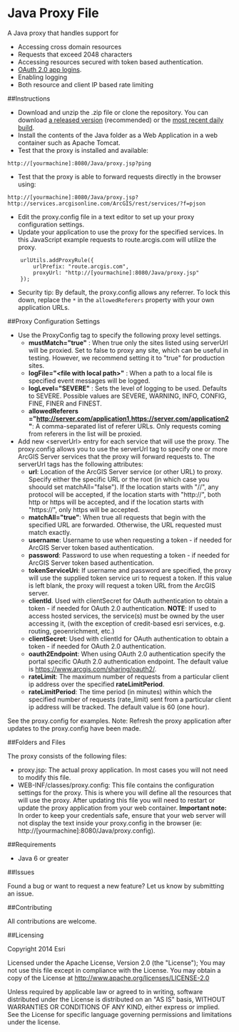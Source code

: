 Java Proxy File
===============

A Java proxy that handles support for
* Accessing cross domain resources
* Requests that exceed 2048 characters
* Accessing resources secured with token based authentication.
* [OAuth 2.0 app logins](https://developers.arcgis.com/en/authentication).
* Enabling logging
* Both resource and client IP based rate limiting

##Instructions

* Download and unzip the .zip file or clone the repository. You can download [a released version](https://github.com/Esri/resource-proxy/releases) (recommended) or the [most recent daily build](https://github.com/Esri/resource-proxy/archive/master.zip).
* Install the contents of the Java folder as a Web Application in a web container such as Apache Tomcat.
* Test that the proxy is installed and available:
```
http://[yourmachine]:8080/Java/proxy.jsp?ping
```
* Test that the proxy is able to forward requests directly in the browser using:
```
http://[yourmachine]:8080/Java/proxy.jsp?http://services.arcgisonline.com/ArcGIS/rest/services/?f=pjson
```
* Edit the proxy.config file in a text editor to set up your proxy configuration settings.
* Update your application to use the proxy for the specified services. In this JavaScript example requests to route.arcgis.com will utilize the proxy.

```
    urlUtils.addProxyRule({
        urlPrefix: "route.arcgis.com",
        proxyUrl: "http://[yourmachine]:8080/Java/proxy.jsp"
    });
```
* Security tip: By default, the proxy.config allows any referrer. To lock this down, replace the  ```*``` in the ```allowedReferers``` property with your own application URLs.

##Proxy Configuration Settings

* Use the ProxyConfig tag to specify the following proxy level settings.
    * **mustMatch="true"** : When true only the sites listed using serverUrl will be proxied. Set to false to proxy any site, which can be useful in testing. However, we recommend setting it to "true" for production sites.
    * **logFile="\<file with local path\>"** : When a path to a local file is specified event messages will be logged.
    * **logLevel="SEVERE"** : Sets the level of logging to be used.  Defaults to SEVERE. Possible values are SEVERE, WARNING, INFO, CONFIG, FINE, FINER and FINEST.
    * **allowedReferers ="http://server.com/application1,https://server.com/application2"**: A comma-separated list of referer URLs. Only requests coming from referers in the list will be proxied.
* Add new \<serverUrl\> entry for each service that will use the proxy. The proxy.config allows you to use the serverUrl tag to specify one or more ArcGIS Server services that the proxy will forward requests to. The serverUrl tags has the following attributes:
    * **url**: Location of the ArcGIS Server service (or other URL) to proxy. Specify either the specific URL or the root (in which case you shoould set matchAll="false"). If the location starts with "//", any protocol will be accepted, if the location starts with "http://", both http or https will be accepted, and if the location starts with "https://", only https will be accepted.
    * **matchAll="true"**: When true all requests that begin with the specified URL are forwarded. Otherwise, the URL requested must match exactly.
    * **username**: Username to use when requesting a token - if needed for ArcGIS Server token based authentication.
    * **password**: Password to use when requesting a token - if needed for ArcGIS Server token based authentication.
    * **tokenServiceUri**: If username and password are specified, the proxy will use the supplied token service uri to request a token.  If this value is left blank, the proxy will request a token URL from the ArcGIS server.
    * **clientId**.  Used with clientSecret for OAuth authentication to obtain a token - if needed for OAuth 2.0 authentication. **NOTE**: If used to access hosted services, the service(s) must be owned by the user accessing it, (with the exception of credit-based esri services, e.g. routing, geoenrichment, etc.)
    * **clientSecret**: Used with clientId for OAuth authentication to obtain a token - if needed for OAuth 2.0 authentication.
    * **oauth2Endpoint**: When using OAuth 2.0 authentication specify the portal specific OAuth 2.0 authentication endpoint. The default value is https://www.arcgis.com/sharing/oauth2/.
    * **rateLimit**: The maximum number of requests from a particular client ip address over the specified **rateLimitPeriod**.
    * **rateLimitPeriod**: The time period (in minutes) within which the specified number of requests (rate_limit) sent from a particular client ip address will be tracked. The default value is 60 (one hour).

See the proxy.config for examples. Note: Refresh the proxy application after updates to the proxy.config have been made.

##Folders and Files

The proxy consists of the following files:
* proxy.jsp: The actual proxy application. In most cases you will not need to modify this file.
* WEB-INF/classes/proxy.config: This file contains the configuration settings for the proxy. This is where you will define all the resources that will use the proxy. After updating this file you will need to restart or update the proxy application from your web container. **Important note:** In order to keep your credentials safe, ensure that your web server will not display the text inside your proxy.config in the browser (ie: http://[yourmachine]:8080/Java/proxy.config).

##Requirements

* Java 6 or greater

##Issues

Found a bug or want to request a new feature? Let us know by submitting an issue.

##Contributing

All contributions are welcome.

##Licensing

Copyright 2014 Esri

Licensed under the Apache License, Version 2.0 (the "License");
You may not use this file except in compliance with the License.
You may obtain a copy of the License at
http://www.apache.org/licenses/LICENSE-2.0

Unless required by applicable law or agreed to in writing, software distributed under the License is distributed on an "AS IS" basis, WITHOUT WARRANTIES OR CONDITIONS OF ANY KIND, either express or implied. See the License for specific language governing permissions and limitations under the license.
